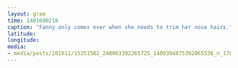 ```yaml
---
layout: gram
time: 1481690218
caption: "Fanny only comes over when she needs to trim her nose hairs."
latitude: 
longitude: 
media:
- media/posts/201612/15251582_248063392265725_1409394875392065536_n_17861080969064679.jpg
---
```

